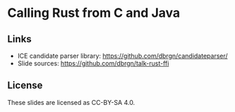# Calling Rust from C and Java

## Links

- ICE candidate parser library: https://github.com/dbrgn/candidateparser/
- Slide sources: https://github.com/dbrgn/talk-rust-ffi

## License

These slides are licensed as CC-BY-SA 4.0.
